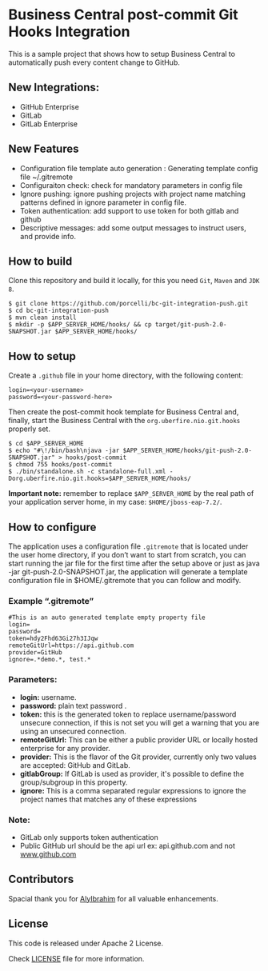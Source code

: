 # Business Central post-commit Git Hooks Integration

This is a sample project that shows how to setup Business Central to automatically push every content change to GitHub.

## New Integrations:
 - GitHub Enterprise
 - GitLab
 - GitLab Enterprise

## New Features
 - Configuration file template auto generation : Generating template config file ~/.gitremote
 - Configuraiton check: check for mandatory parameters in config file
 - Ignore pushing: ignore pushing projects with project name matching patterns defined in ignore parameter in config file.
 - Token authentication: add support to use token for both gitlab and github
 - Descriptive messages: add some output messages to instruct users, and provide info.

## How to build

Clone this repository and build it locally, for this you need `Git`, `Maven` and `JDK 8`.

```shell
$ git clone https://github.com/porcelli/bc-git-integration-push.git
$ cd bc-git-integration-push
$ mvn clean install
$ mkdir -p $APP_SERVER_HOME/hooks/ && cp target/git-push-2.0-SNAPSHOT.jar $APP_SERVER_HOME/hooks/
```

## How to setup

Create a `.github` file in your home directory, with the following content:

```properties
login=<your-username>
password=<your-password-here>
```

Then create the post-commit hook template for Business Central and, finally, start the Business Central with the `org.uberfire.nio.git.hooks` properly set.

```shell
$ cd $APP_SERVER_HOME
$ echo "#\!/bin/bash\njava -jar $APP_SERVER_HOME/hooks/git-push-2.0-SNAPSHOT.jar" > hooks/post-commit
$ chmod 755 hooks/post-commit
$ ./bin/standalone.sh -c standalone-full.xml -Dorg.uberfire.nio.git.hooks=$APP_SERVER_HOME/hooks/
```

**Important note:** remember to replace `$APP_SERVER_HOME` by the real path of your application server home, in my case: `$HOME/jboss-eap-7.2/`. 

## How to configure

The application uses a configuration file `.gitremote` that is located under the user home directory, if you don’t want to start from scratch, you can start running the jar file for the first time after the setup above or just as java -jar git-push-2.0-SNAPSHOT.jar, the application will generate a template configuration file in $HOME/.gitremote that you can follow and modify.

### Example “.gitremote”

```
#This is an auto generated template empty property file
login=
password=
token=hdy2Fhd63Gi27h3IJqw
remoteGitUrl=https://api.github.com
provider=GitHub
ignore=.*demo.*, test.*
```
### Parameters:

 - **login:** username.
 - **password:** plain text password .
 - **token:** this is the generated token to replace username/password unsecure connection, if this is not set you will get a warning that you are using an unsecured connection.
 - **remoteGitUrl:** This can be either a public provider URL or locally hosted enterprise for any provider.
 - **provider:** This is the flavor of the Git provider, currently only two values are accepted: GitHub and GitLab.
 - **gitlabGroup:** If GitLab is used as provider, it's possible to define the group/subgroup in this property.
 - **ignore:** This is a comma separated regular expressions to ignore the project names that matches any of these expressions

### Note:
 - GitLab only supports token authentication
 - Public GitHub url should be the api url ex: api.github.com and not www.github.com

## Contributors

Spacial thank you for [AlyIbrahim](https://github.com/AlyIbrahim) for all valuable enhancements.

## License

This code is released under Apache 2 License.

Check [LICENSE](LICENSE-ASL-2.0.txt) file for more information.
